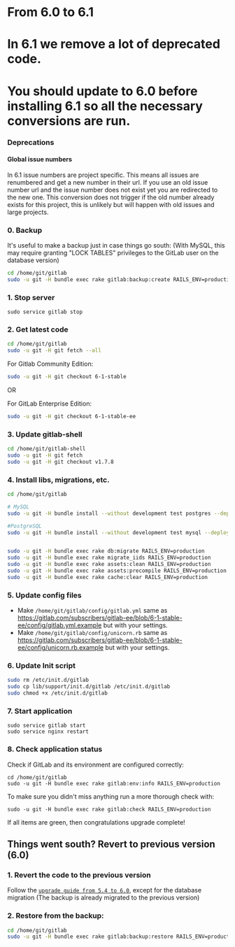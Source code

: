 # From 6.0 to 6.1

# In 6.1 we remove a lot of deprecated code.
# You should update to 6.0 before installing 6.1 so all the necessary conversions are run.

### Deprecations

#### Global issue numbers

In 6.1 issue numbers are project specific. This means all issues are renumbered and get a new number in their url. If you use an old issue number url and the issue number does not exist yet you are redirected to the new one. This conversion does not trigger if the old number already exists for this project, this is unlikely but will happen with old issues and large projects.

### 0. Backup

It's useful to make a backup just in case things go south:
(With MySQL, this may require granting "LOCK TABLES" privileges to the GitLab user on the database version)

```bash
cd /home/git/gitlab
sudo -u git -H bundle exec rake gitlab:backup:create RAILS_ENV=production
```

### 1. Stop server

    sudo service gitlab stop

### 2. Get latest code

```bash
cd /home/git/gitlab
sudo -u git -H git fetch --all
```

For Gitlab Community Edition:

```bash
sudo -u git -H git checkout 6-1-stable
```

OR

For GitLab Enterprise Edition:

```bash
sudo -u git -H git checkout 6-1-stable-ee
```

### 3. Update gitlab-shell

```bash
cd /home/git/gitlab-shell
sudo -u git -H git fetch
sudo -u git -H git checkout v1.7.8
```

### 4. Install libs, migrations, etc.

```bash
cd /home/git/gitlab

# MySQL
sudo -u git -H bundle install --without development test postgres --deployment

#PostgreSQL
sudo -u git -H bundle install --without development test mysql --deployment


sudo -u git -H bundle exec rake db:migrate RAILS_ENV=production
sudo -u git -H bundle exec rake migrate_iids RAILS_ENV=production
sudo -u git -H bundle exec rake assets:clean RAILS_ENV=production
sudo -u git -H bundle exec rake assets:precompile RAILS_ENV=production
sudo -u git -H bundle exec rake cache:clear RAILS_ENV=production
```

### 5. Update config files

* Make `/home/git/gitlab/config/gitlab.yml` same as https://gitlab.com/subscribers/gitlab-ee/blob/6-1-stable-ee/config/gitlab.yml.example but with your settings.
* Make `/home/git/gitlab/config/unicorn.rb` same as https://gitlab.com/subscribers/gitlab-ee/blob/6-1-stable-ee/config/unicorn.rb.example but with your settings.

### 6. Update Init script

```bash
sudo rm /etc/init.d/gitlab
sudo cp lib/support/init.d/gitlab /etc/init.d/gitlab
sudo chmod +x /etc/init.d/gitlab
```

### 7. Start application

    sudo service gitlab start
    sudo service nginx restart

### 8. Check application status

Check if GitLab and its environment are configured correctly:

    cd /home/git/gitlab
    sudo -u git -H bundle exec rake gitlab:env:info RAILS_ENV=production

To make sure you didn't miss anything run a more thorough check with:

    sudo -u git -H bundle exec rake gitlab:check RAILS_ENV=production

If all items are green, then congratulations upgrade complete!

## Things went south? Revert to previous version (6.0)

### 1. Revert the code to the previous version
Follow the [`upgrade guide from 5.4 to 6.0`](5.4-to-6.0.md), except for the database migration 
(The backup is already migrated to the previous version)

### 2. Restore from the backup:

```bash
cd /home/git/gitlab
sudo -u git -H bundle exec rake gitlab:backup:restore RAILS_ENV=production
```
